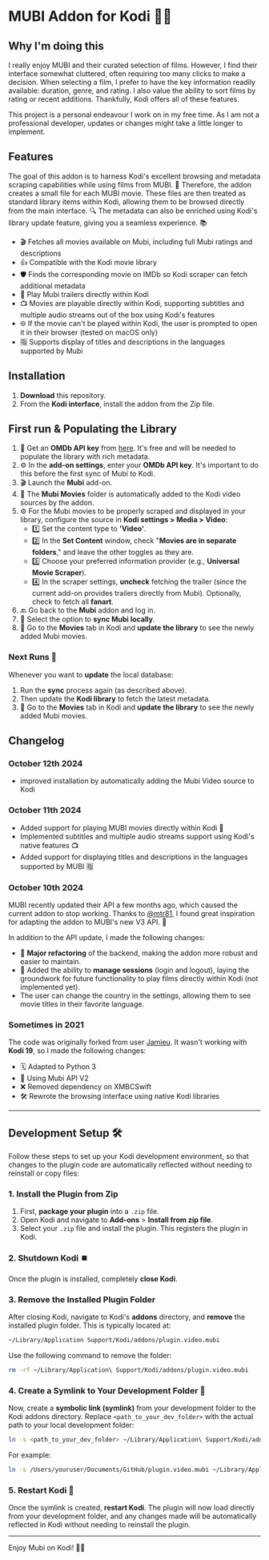 # MUBI Addon for Kodi 🎥🚀

## Why I'm doing this

I really enjoy MUBI and their curated selection of films. However, I find their interface somewhat cluttered, often requiring too many clicks to make a decision. When selecting a film, I prefer to have the key information readily available: duration, genre, and rating. I also value the ability to sort films by rating or recent additions. Thankfully, Kodi offers all of these features.

This project is a personal endeavour I work on in my free time. As I am not a professional developer, updates or changes might take a little longer to implement.

## Features

The goal of this addon is to harness Kodi's excellent browsing and metadata scraping capabilities while using films from MUBI. 🎥 Therefore, the addon creates a small file for each MUBI movie. These files are then treated as standard library items within Kodi, allowing them to be browsed directly from the main interface. 🔍 The metadata can also be enriched using Kodi's library update feature, giving you a seamless experience. 📚

- 🎬 Fetches all movies available on Mubi, including full Mubi ratings and descriptions
- 👍 Compatible with the Kodi movie library
- 🛡️ Finds the corresponding movie on IMDb so Kodi scraper can fetch additional metadata
- 🍿 Play Mubi trailers directly within Kodi
- 📺 Movies are playable directly within Kodi, supporting subtitles and multiple audio streams out of the box using Kodi's features
- 🌐 If the movie can't be played within Kodi, the user is prompted to open it in their browser (tested on macOS only)
- 🈯 Supports display of titles and descriptions in the languages supported by Mubi

## Installation

1. **Download** this repository.
2. From the **Kodi interface**, install the addon from the Zip file.

## First run & Populating the Library

1. 🔑 Get an **OMDb API key** from [here](http://www.omdbapi.com/apikey.aspx). It's free and will be needed to populate the library with rich metadata.
2. ⚙️ In the **add-on settings**, enter your **OMDb API key**. It's important to do this before the first sync of Mubi to Kodi.
3. 🎬 Launch the **Mubi** add-on.
4. 📁 The **Mubi Movies** folder is automatically added to the Kodi video sources by the addon.
5. ⚙️ For the Mubi movies to be properly scraped and displayed in your library, configure the source in **Kodi settings > Media > Video**:
    - 1️⃣ Set the content type to **'Video'**.
    - 2️⃣ In the **Set Content** window, check "**Movies are in separate folders**," and leave the other toggles as they are.
    - 3️⃣ Choose your preferred information provider (e.g., **Universal Movie Scraper**).
    - 4️⃣ In the scraper settings, **uncheck** fetching the trailer (since the current add-on provides trailers directly from Mubi). Optionally, check to fetch all **fanart**.
6. 🔙 Go back to the **Mubi** addon and log in.
7. 🔄 Select the option to **sync Mubi locally**.
8. 🎥 Go to the **Movies** tab in Kodi and **update the library** to see the newly added Mubi movies.

### Next Runs 🚀

Whenever you want to **update** the local database:
1. Run the **sync** process again (as described above).
2. Then update the **Kodi library** to fetch the latest metadata.
3. 🎥 Go to the **Movies** tab in Kodi and **update the library** to see the newly added Mubi movies.

## Changelog

### October 12th 2024

- improved installation by automatically adding the Mubi Video source to Kodi

### October 11th 2024

- Added support for playing MUBI movies directly within Kodi 🎥
- Implemented subtitles and multiple audio streams support using Kodi's native features 📺
- Added support for displaying titles and descriptions in the languages supported by MUBI 🈯

### October 10th 2024

MUBI recently updated their API a few months ago, which caused the current addon to stop working. Thanks to [@mtr81](https://github.com/mtr81), I found great inspiration for adapting the addon to MUBI's new V3 API. 🎉

In addition to the API update, I made the following changes:
- 🔄 **Major refactoring** of the backend, making the addon more robust and easier to maintain.
- 🔑 Added the ability to **manage sessions** (login and logout), laying the groundwork for future functionality to play films directly within Kodi (not implemented yet).
- The user can change the country in the settings, allowing them to see movie titles in their favorite language.


### Sometimes in 2021

The code was originally forked from user [Jamieu](https://github.com/jamieu/plugin.video.mubi). It wasn't working with **Kodi 19**, so I made the following changes:

- 🗓 Adapted to Python 3
- 🔄 Using Mubi API V2
- ❌ Removed dependency on XMBCSwift
- 🛠️ Rewrote the browsing interface using native Kodi libraries

---



## Development Setup 🛠️

Follow these steps to set up your Kodi development environment, so that changes to the plugin code are automatically reflected without needing to reinstall or copy files:

### 1. Install the Plugin from Zip

1. First, **package your plugin** into a `.zip` file.
2. Open Kodi and navigate to **Add-ons** > **Install from zip file**.
3. Select your `.zip` file and install the plugin. This registers the plugin in Kodi.

### 2. Shutdown Kodi ⏹️

Once the plugin is installed, completely **close Kodi**.

### 3. Remove the Installed Plugin Folder

After closing Kodi, navigate to Kodi's **addons** directory, and **remove** the installed plugin folder. This is typically located at:

```bash
~/Library/Application Support/Kodi/addons/plugin.video.mubi
```

Use the following command to remove the folder:

```bash
rm -rf ~/Library/Application\ Support/Kodi/addons/plugin.video.mubi
```

### 4. Create a Symlink to Your Development Folder 🔗

Now, create a **symbolic link (symlink)** from your development folder to the Kodi addons directory. Replace `<path_to_your_dev_folder>` with the actual path to your local development folder:

```bash
ln -s <path_to_your_dev_folder> ~/Library/Application\ Support/Kodi/addons/plugin.video.mubi
```

For example:

```bash
ln -s /Users/youruser/Documents/GitHub/plugin.video.mubi ~/Library/Application\ Support/Kodi/addons/plugin.video.mubi
```

### 5. Restart Kodi 🔄

Once the symlink is created, **restart Kodi**. The plugin will now load directly from your development folder, and any changes made will be automatically reflected in Kodi without needing to reinstall the plugin.

---

Enjoy Mubi on Kodi! 🎥🍿
